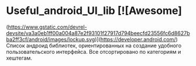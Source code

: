 # Useful_android_UI_lib [![Awesome]
(https://www.gstatic.com/devrel-devsite/va3a0eb1ff00a004a87e2f93101f27917d794beecfd23556fc6d8627bba2ff3cf/android/images/lockup.svg)](https://developer.android.com/)
Список андроид библиотек, ориентированных на создание удобного пользовательского интерфейса. Все отсортировано по категориям и хештегам.
